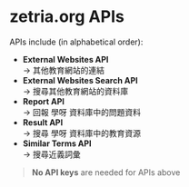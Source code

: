 # zetria.org APIs  

APIs include (in alphabetical order):  
 - **External Websites API**  
 -> 其他教育網站的連結
 - **External Websites Search API**  
 -> 搜尋其他教育網站的資料庫
 - **Report API**  
 -> 回報 學呀 資料庫中的問題資料
 - **Result API**  
 -> 搜尋 學呀 資料庫中的教育資源
 - **Similar Terms API**  
 -> 搜尋近義詞彙
  
 > **No API keys** are needed for APIs above

